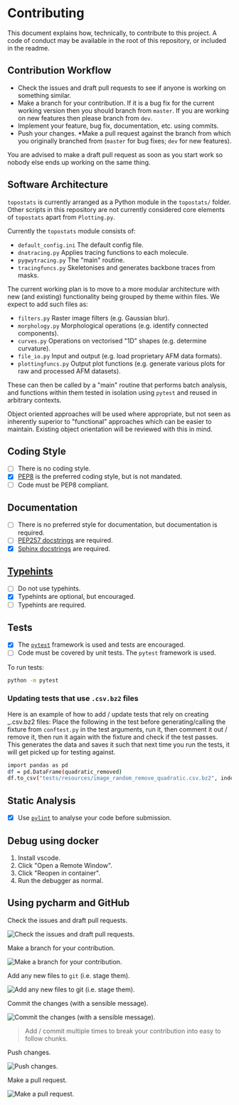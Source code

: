 # Contributing

This document explains how, technically, to contribute to this project. A code of conduct may be available in the root
of this repository, or included in the readme.

## Contribution Workflow

- Check the issues and draft pull requests to see if anyone is working on something similar.
- Make a branch for your contribution. If it is a bug fix for the current working version then you should branch from
  `master`. If you are working on new features then please branch from `dev`.
- Implement your feature, bug fix, documentation, etc. using commits.
- Push your changes.
  \*Make a pull request against the branch from which you originally branched from (`master` for bug fixes; `dev` for new features).

You are advised to make a draft pull request as soon as you start work so nobody else ends up working on the same thing.

## Software Architecture

`topostats` is currently arranged as a Python module in the `topostats/` folder. Other scripts in this repository are
not currently considered core elements of `topostats` apart from `Plotting.py`.

Currently the `topostats` module consists of:

- `default_config.ini` The default config file.
- `dnatracing.py` Applies tracing functions to each molecule.
- `pygwytracing.py` The "main" routine.
- `tracingfuncs.py` Skeletonises and generates backbone traces from masks.

The current working plan is to move to a more modular architecture with new (and existing) functionality being grouped
by theme within files. We expect to add such files as:

- `filters.py` Raster image filters (e.g. Gaussian blur).
- `morphology.py` Morphological operations (e.g. identify connected components).
- `curves.py` Operations on vectorised "1D" shapes (e.g. determine curvature).
- `file_io.py` Input and output (e.g. load proprietary AFM data formats).
- `plottingfuncs.py` Output plot functions (e.g. generate various plots for raw and processed AFM datasets).

These can then be called by a "main" routine that performs batch analysis, and functions within them tested in isolation
using `pytest` and reused in arbitrary contexts.

Object oriented approaches will be used where appropriate, but not seen as inherently superior to "functional"
approaches which can be easier to maintain. Existing object orientation will be reviewed with this in mind.

## Coding Style

- [ ] There is no coding style.
- [x] [PEP8](https://www.python.org/dev/peps/pep-0008/) is the preferred coding style, but is not mandated.
- [ ] Code must be PEP8 compliant.

## Documentation

- [ ] There is no preferred style for documentation, but documentation is required.
- [ ] [PEP257 docstrings](https://www.python.org/dev/peps/pep-0257/) are required.
- [x] [Sphinx docstrings](https://sphinx-rtd-tutorial.readthedocs.io/en/latest/docstrings.html) are required.

## [Typehints](https://docs.python.org/3/library/typing.html)

- [ ] Do not use typehints.
- [x] Typehints are optional, but encouraged.
- [ ] Typehints are required.

## Tests

- [x] The [`pytest`](https://docs.pytest.org/en/stable/) framework is used and tests are encouraged.
- [ ] Code must be covered by unit tests. The `pytest` framework is used.

To run tests:

```bash
python -m pytest
```

### Updating tests that use `.csv.bz2` files

Here is an example of how to add / update tests that rely on creating \_.csv.bz2 files:
Place the following in the test before generating/calling the fixture from `conftest.py` in the test arguments, run it, then
comment it out / remove it, then run it again with the fixture and check if the test passes. This generates the data and
saves it such that next time you run the tests, it will get picked up for testing against.

```bash
import pandas as pd
df = pd.DataFrame(quadratic_removed)
df.to_csv("tests/resources/image_random_remove_quadratic.csv.bz2", index=False, header=False)
```

## Static Analysis

- [x] Use [`pylint`](https://pypi.org/project/pylint/) to analyse your code before submission.

## Debug using docker

1. Install vscode.
2. Click "Open a Remote Window".
3. Click "Reopen in container".
4. Run the debugger as normal.

## Using pycharm and GitHub

Check the issues and draft pull requests.

![Check the issues and draft pull requests.](assets/issues-prs.png)

Make a branch for your contribution.

![Make a branch for your contribution.](assets/pycharm-branch.png)

Add any new files to `git` (i.e. stage them).

![Add any new files to `git` (i.e. stage them).](assets/stage.png)

Commit the changes (with a sensible message).

![Commit the changes (with a sensible message).](assets/commit.png)

> Add / commit multiple times to break your contribution into easy to follow chunks.

Push changes.

![Push changes.](assets/push.png)

Make a pull request.

![Make a pull request.](assets/pull-request.png)
